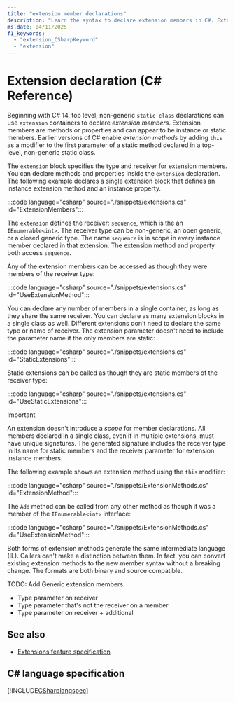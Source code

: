```yaml
---
title: "extension member declarations"
description: "Learn the syntax to declare extension members in C#. Extension members enable you to add functionality to types and interfaces in those instances where you don't have the source for the original type. Extensions are often paired with generic interfaces to implement a common set of functionality across all types that implement that interface."
ms.date: 04/11/2025
f1_keywords:
  - "extension_CSharpKeyword"
  - "extension"
---
```

# Extension declaration (C# Reference)

Beginning with C# 14, top level, non-generic `static class` declarations can use `extension` containers to declare *extension members*. Extension members are methods or properties and can appear to be instance or static members. Earlier versions of C# enable *extension methods* by adding `this` as a modifier to the first parameter of a static method declared in a top-level, non-generic static class.

The `extension` block specifies the type and receiver for extension members. You can declare methods and properties inside the `extension` declaration. The following example declares a single extension block that defines an instance extension method and an instance property.

:::code language="csharp" source="./snippets/extensions.cs" id="ExtensionMembers":::

The `extension` defines the receiver: `sequence`, which is the an `IEnumerable<int>`. The receiver type can be non-generic, an open generic, or a closed generic type. The name `sequence` is in scope in every instance member declared in that extension. The extension method and property both access `sequence`.

Any of the extension members can be accessed as though they were members of the receiver type:

:::code language="csharp" source="./snippets/extensions.cs" id="UseExtensionMethod":::

You can declare any number of members in a single container, as long as they share the same receiver. You can declare as many extension blocks in a single class as well. Different extensions don't need to declare the same type or name of receiver. The extension parameter doesn't need to include the parameter name if the only members are static:

:::code language="csharp" source="./snippets/extensions.cs" id="StaticExtensions":::

Static extensions can be called as though they are static members of the receiver type:

:::code language="csharp" source="./snippets/extensions.cs" id="UseStaticExtensions":::

> [!IMPORTANT]
> An extension doesn't introduce a *scope* for member declarations. All members declared in a single class, even if in multiple extensions, must have unique signatures. The generated signature includes the receiver type in its name for static members and the receiver parameter for extension instance members.

The following example shows an extension method using the `this` modifier:

:::code language="csharp" source="./snippets/ExtensionMethods.cs" id="ExtensionMethod":::

The `Add` method can be called from any other method as though it was a member of the `IEnumerable<int>` interface:

:::code language="csharp" source="./snippets/ExtensionMethods.cs" id="UseExtensionMethod":::

Both forms of extension methods generate the same intermediate language (IL). Callers can't make a distinction between them. In fact, you can convert existing extension methods to the new member syntax without a breaking change. The formats are both binary and source compatible.

TODO:  Add Generic extension members.
- Type parameter on receiver
- Type parameter that's not the receiver on a member
- Type parameter on receiver + additional

## See also

- [Extensions feature specification](~/_csharplang/proposals/extensions.md)

## C# language specification

[!INCLUDE[CSharplangspec](~/includes/csharplangspec-md.md)]
